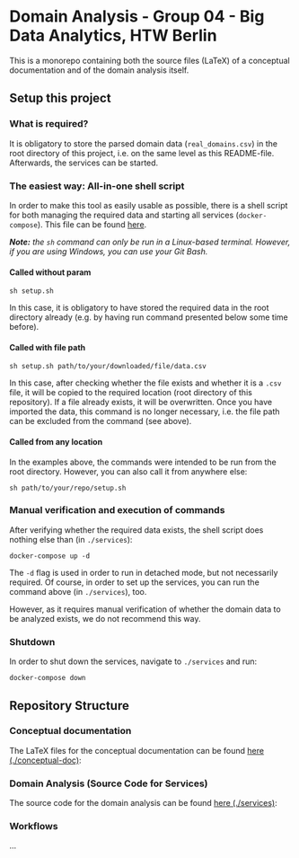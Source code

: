 # Domain Analysis - Group 04 - Big Data Analytics, HTW Berlin

This is a monorepo containing both the source files (LaTeX) of a conceptual documentation and of the domain analysis
itself.

[comment]: <> (TODO: describe why...)

## Setup this project

### What is required?

It is obligatory to store the parsed domain data (`real_domains.csv`) in the root directory of this project, i.e. on the
same level as this README-file. Afterwards, the services can be started.

### The easiest way: All-in-one shell script

In order to make this tool as easily usable as possible, there is a shell script for both managing the required data and starting all services (`docker-compose`). This file can be found [here](./setup.sh). 


_**Note:** the `sh` command can only be run in a Linux-based terminal. However, if you are using Windows, you can use your
Git Bash._

#### Called without param

```shell
sh setup.sh
```
In this case, it is obligatory to have stored the required data in the root directory already (e.g. by having run command presented below some time before).

#### Called with file path

```shell
sh setup.sh path/to/your/downloaded/file/data.csv
```

In this case, after checking whether the file exists and whether it is a `.csv` file, it will be copied to the required location (root directory of this repository). If a file already exists, it will be overwritten. Once you have imported the data, this command is no longer necessary, i.e. the file path can be excluded from the command (see above).

#### Called from any location

In the examples above, the commands were intended to be run from the root directory. However, you can also call it from anywhere else:

```shell
sh path/to/your/repo/setup.sh 
```

### Manual verification and execution of commands

After verifying whether the required data exists, the shell script does nothing else than (in `./services`):

```shell
docker-compose up -d
```

The `-d` flag is used in order to run in detached mode, but not necessarily required. Of course, in order to set up the services, you can run the command above (in `./services`), too. 

However, as it requires manual verification of whether the domain data to be analyzed exists, we do not recommend this way.

### Shutdown

In order to shut down the services, navigate to `./services` and run:

```
docker-compose down
```

## Repository Structure

### Conceptual documentation

The LaTeX files for the conceptual documentation can be found [here (./conceptual-doc)](./conceptual-doc):

### Domain Analysis (Source Code for Services)

The source code for the domain analysis can be found [here (./services)](./services):

### Workflows

...

[comment]: <> (TODO: Add workflows)
